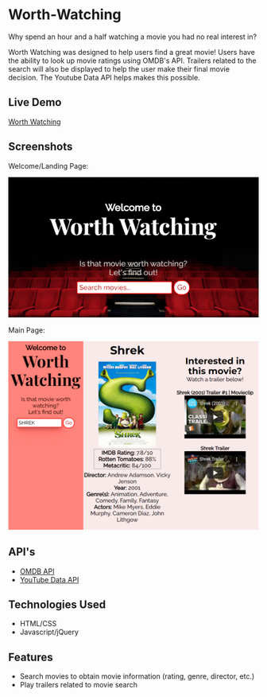 # Worth-Watching

Why spend an hour and a half watching a movie you had no real interest in? 

Worth Watching was designed to help users find a great movie! 
Users have the ability to look up movie ratings using OMDB's API. 
Trailers related to the search will also be displayed to help the 
user make their final movie decision. The Youtube Data API helps 
makes this possible.

## Live Demo

[Worth Watching](https://jocelle23.github.io/worth-watching)

## Screenshots
Welcome/Landing Page:

![Landing Page](/screenshots/landing-page.png)

Main Page:

![Main Page](/screenshots/main-page.png)

## API's

* [OMDB API](http://www.omdbapi.com/)
* [YouTube Data API](https://developers.google.com/youtube/v3)

## Technologies Used

* HTML/CSS
* Javascript/jQuery

## Features

* Search movies to obtain movie information (rating, genre, director, etc.)
* Play trailers related to movie search